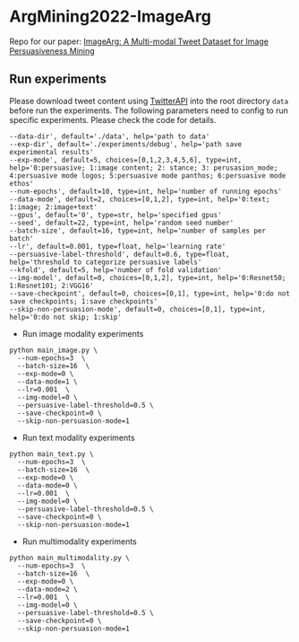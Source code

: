# ArgMining2022-ImageArg

Repo for our paper: [ImageArg: A Multi-modal Tweet Dataset for Image Persuasiveness Mining](https://arxiv.org/pdf/2209.06416.pdf)

## Run experiments
Please download tweet content using [TwitterAPI](https://developer.twitter.com/en/docs/twitter-api) into the root directory `data` before run the experiments. The following parameters need to config to run specific experiments. Please check the code for details.

```angular2html
--data-dir', default='./data', help='path to data'
--exp-dir', default='./experiments/debug', help='path save experimental results'
--exp-mode', default=5, choices=[0,1,2,3,4,5,6], type=int, help='0:persuasive; 1:image content; 2: stance; 3: perusasion_mode; 4:persuasive mode logos; 5:persuasive mode panthos; 6:persuasive mode ethos'
--num-epochs', default=10, type=int, help='number of running epochs'
--data-mode', default=2, choices=[0,1,2], type=int, help='0:text; 1:image; 2:image+text'
--gpus', default='0', type=str, help='specified gpus'
--seed', default=22, type=int, help='random seed number'
--batch-size', default=16, type=int, help='number of samples per batch'
--lr', default=0.001, type=float, help='learning rate'
--persuasive-label-threshold', default=0.6, type=float, help='threshold to categorize persuasive labels'
--kfold', default=5, help='number of fold validation'
--img-model', default=0, choices=[0,1,2], type=int, help='0:Resnet50; 1:Resnet101; 2:VGG16'
--save-checkpoint', default=0, choices=[0,1], type=int, help='0:do not save checkpoints; 1:save checkpoints'
--skip-non-persuasion-mode', default=0, choices=[0,1], type=int, help='0:do not skip; 1:skip'
```

* Run image modality experiments
```angular2html
python main_image.py \
  --num-epochs=3  \
  --batch-size=16  \
  --exp-mode=0 \
  --data-mode=1 \
  --lr=0.001  \
  --img-model=0 \
  --persuasive-label-threshold=0.5 \
  --save-checkpoint=0 \
  --skip-non-persuasion-mode=1
```
* Run text modality experiments
```angular2html
python main_text.py \
  --num-epochs=3  \
  --batch-size=16  \
  --exp-mode=0 \
  --data-mode=0 \
  --lr=0.001  \
  --img-model=0 \
  --persuasive-label-threshold=0.5 \
  --save-checkpoint=0 \
  --skip-non-persuasion-mode=1
```
* Run multimodality experiments
```angular2html
python main_multimodality.py \
  --num-epochs=3  \
  --batch-size=16  \
  --exp-mode=0 \
  --data-mode=2 \
  --lr=0.001  \
  --img-model=0 \
  --persuasive-label-threshold=0.5 \
  --save-checkpoint=0 \
  --skip-non-persuasion-mode=1
```

